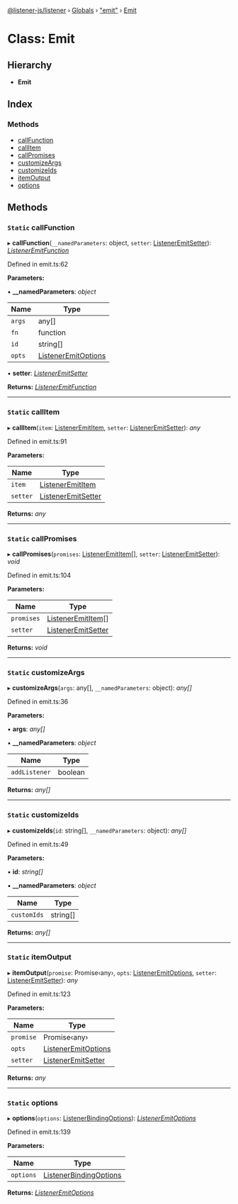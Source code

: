 [@listener-js/listener](../README.md) › [Globals](../globals.md) › ["emit"](../modules/_emit_.md) › [Emit](_emit_.emit.md)

# Class: Emit

## Hierarchy

* **Emit**

## Index

### Methods

* [callFunction](_emit_.emit.md#static-callfunction)
* [callItem](_emit_.emit.md#static-callitem)
* [callPromises](_emit_.emit.md#static-callpromises)
* [customizeArgs](_emit_.emit.md#static-customizeargs)
* [customizeIds](_emit_.emit.md#static-customizeids)
* [itemOutput](_emit_.emit.md#static-itemoutput)
* [options](_emit_.emit.md#static-options)

## Methods

### `Static` callFunction

▸ **callFunction**(`__namedParameters`: object, `setter`: [ListenerEmitSetter](../interfaces/_emit_.listeneremitsetter.md)): *[ListenerEmitFunction](../interfaces/_emit_.listeneremitfunction.md)*

Defined in emit.ts:62

**Parameters:**

▪ **__namedParameters**: *object*

Name | Type |
------ | ------ |
`args` | any[] |
`fn` | function |
`id` | string[] |
`opts` | [ListenerEmitOptions](../interfaces/_emit_.listeneremitoptions.md) |

▪ **setter**: *[ListenerEmitSetter](../interfaces/_emit_.listeneremitsetter.md)*

**Returns:** *[ListenerEmitFunction](../interfaces/_emit_.listeneremitfunction.md)*

___

### `Static` callItem

▸ **callItem**(`item`: [ListenerEmitItem](../interfaces/_emit_.listeneremititem.md), `setter`: [ListenerEmitSetter](../interfaces/_emit_.listeneremitsetter.md)): *any*

Defined in emit.ts:91

**Parameters:**

Name | Type |
------ | ------ |
`item` | [ListenerEmitItem](../interfaces/_emit_.listeneremititem.md) |
`setter` | [ListenerEmitSetter](../interfaces/_emit_.listeneremitsetter.md) |

**Returns:** *any*

___

### `Static` callPromises

▸ **callPromises**(`promises`: [ListenerEmitItem](../interfaces/_emit_.listeneremititem.md)[], `setter`: [ListenerEmitSetter](../interfaces/_emit_.listeneremitsetter.md)): *void*

Defined in emit.ts:104

**Parameters:**

Name | Type |
------ | ------ |
`promises` | [ListenerEmitItem](../interfaces/_emit_.listeneremititem.md)[] |
`setter` | [ListenerEmitSetter](../interfaces/_emit_.listeneremitsetter.md) |

**Returns:** *void*

___

### `Static` customizeArgs

▸ **customizeArgs**(`args`: any[], `__namedParameters`: object): *any[]*

Defined in emit.ts:36

**Parameters:**

▪ **args**: *any[]*

▪ **__namedParameters**: *object*

Name | Type |
------ | ------ |
`addListener` | boolean |

**Returns:** *any[]*

___

### `Static` customizeIds

▸ **customizeIds**(`id`: string[], `__namedParameters`: object): *any[]*

Defined in emit.ts:49

**Parameters:**

▪ **id**: *string[]*

▪ **__namedParameters**: *object*

Name | Type |
------ | ------ |
`customIds` | string[] |

**Returns:** *any[]*

___

### `Static` itemOutput

▸ **itemOutput**(`promise`: Promise‹any›, `opts`: [ListenerEmitOptions](../interfaces/_emit_.listeneremitoptions.md), `setter`: [ListenerEmitSetter](../interfaces/_emit_.listeneremitsetter.md)): *any*

Defined in emit.ts:123

**Parameters:**

Name | Type |
------ | ------ |
`promise` | Promise‹any› |
`opts` | [ListenerEmitOptions](../interfaces/_emit_.listeneremitoptions.md) |
`setter` | [ListenerEmitSetter](../interfaces/_emit_.listeneremitsetter.md) |

**Returns:** *any*

___

### `Static` options

▸ **options**(`options`: [ListenerBindingOptions](../interfaces/_bindings_.listenerbindingoptions.md)): *[ListenerEmitOptions](../interfaces/_emit_.listeneremitoptions.md)*

Defined in emit.ts:139

**Parameters:**

Name | Type |
------ | ------ |
`options` | [ListenerBindingOptions](../interfaces/_bindings_.listenerbindingoptions.md) |

**Returns:** *[ListenerEmitOptions](../interfaces/_emit_.listeneremitoptions.md)*
